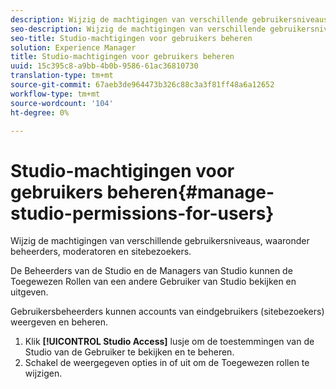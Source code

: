 ```yaml
---
description: Wijzig de machtigingen van verschillende gebruikersniveaus, waaronder beheerders, moderatoren en sitebezoekers.
seo-description: Wijzig de machtigingen van verschillende gebruikersniveaus, waaronder beheerders, moderatoren en sitebezoekers.
seo-title: Studio-machtigingen voor gebruikers beheren
solution: Experience Manager
title: Studio-machtigingen voor gebruikers beheren
uuid: 15c395c8-a9bb-4b0b-9586-61ac36810730
translation-type: tm+mt
source-git-commit: 67aeb3de964473b326c88c3a3f81ff48a6a12652
workflow-type: tm+mt
source-wordcount: '104'
ht-degree: 0%

---
```



# Studio-machtigingen voor gebruikers beheren{#manage-studio-permissions-for-users}

Wijzig de machtigingen van verschillende gebruikersniveaus, waaronder beheerders, moderatoren en sitebezoekers.

De Beheerders van de Studio en de Managers van Studio kunnen de Toegewezen Rollen van een andere Gebruiker van Studio bekijken en uitgeven.

Gebruikersbeheerders kunnen accounts van eindgebruikers (sitebezoekers) weergeven en beheren.

1. Klik **[!UICONTROL Studio Access]** lusje om de toestemmingen van de Studio van de Gebruiker te bekijken en te beheren.
1. Schakel de weergegeven opties in of uit om de Toegewezen rollen te wijzigen.

